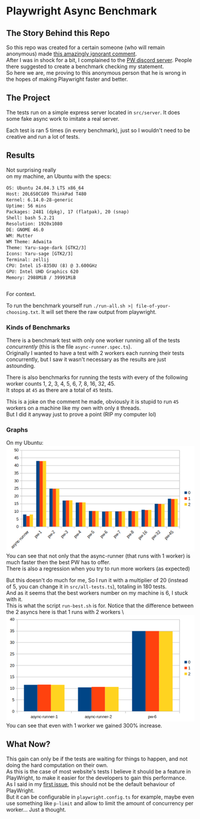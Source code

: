 # Playwright Async Benchmark 

## The Story Behind this Repo
So this repo was created for a certain someone (who will remain anonymous) made [this amazingly ignorant comment](https://github.com/microsoft/playwright/issues/37062#issuecomment-3193733984).\
After I was in shock for a bit, I complained to the [PW discord server](https://discord.com/channels/807756831384403968/1405813451179294731). People there suggested to create a benchmark checking my statement. \
So here we are, me proving to this anonymous person that he is wrong in the hopes of making Playwright faster and better.

## The Project
The tests run on a simple express server located in `src/server`. It does some fake async work to imitate a real server.

Each test is ran 5 times (in every benchmark), just so I wouldn't need to be creative and run a lot of tests. 

## Results
Not surprising really\
on my machine, an Ubuntu with the specs:
```
OS: Ubuntu 24.04.3 LTS x86_64
Host: 20L6S0CG09 ThinkPad T480
Kernel: 6.14.0-28-generic
Uptime: 56 mins
Packages: 2481 (dpkg), 17 (flatpak), 20 (snap)
Shell: bash 5.2.21
Resolution: 1920x1080
DE: GNOME 46.0
WM: Mutter
WM Theme: Adwaita
Theme: Yaru-sage-dark [GTK2/3]
Icons: Yaru-sage [GTK2/3]
Terminal: zellij
CPU: Intel i5-8350U (8) @ 3.600GHz
GPU: Intel UHD Graphics 620
Memory: 2988MiB / 39991MiB
```
```
```
For context.

To run the benchmark yourself run `./run-all.sh >| file-of-your-choosing.txt`.
It will set there the raw output from playwright.

### Kinds of Benchmarks
There is a benchmark test with only one worker running all of the tests _concurrently_ (this is the file `async-runner.spec.ts`).\
Originally I wanted to have a test with 2 workers each running their tests concurrently, but I saw it wasn't necessary
as the results are just astounding.

There is also benchmarks for running the tests with every of the following worker counts 
1, 2, 3, 4, 5, 6, 7, 8, 16, 32, 45. \
It stops at `45` as there are a total of `45` tests.

This is a joke on the comment he made, obviously it is stupid to run `45` workers on a machine like my own with only `8` threads.\
But I did it anyway just to prove a point (RIP my computer lol)

### Graphs
On my Ubuntu: \
![ubuntu-chrome-all](./images/ubuntu-chrome-all.png) \
You can see that not only that the async-runner (that runs with 1 worker) is much faster then the best PW has to offer.\
There is also a regression when you try to run more workers (as expected)

But this doesn't do much for me, So I run it with a multiplier of 20 (instead of 5, you can change it in `src/all-tests.ts`), totaling in 180 tests. \
And as it seems that the best workers number on my machine is 6, I stuck with it. \
This is what the script `run-best.sh` is for. Notice that the difference between the 2 asyncs here is that 1 runs with 2 workers \ 
![ubuntu-chrome-best](./images/ubuntu-chrome-best.png) \
You can see that even with 1 worker we gained 300% increase.

## What Now?
This gain can only be if the tests are waiting for things to happen, and not doing the hard computation on their own. \
As this is the case of most website's tests I believe it should be a feature in PlayWright, to make it easier for the developers to gain this performance. \
As I said in my [first issue](https://github.com/microsoft/playwright/issues/36900), this should not be the default
behaviour of PlayWright. \
But it can be configurable in `playwright.config.ts` for example, maybe even use something like `p-limit` and allow to
limit the amount of concurrency per worker... Just a thought.


